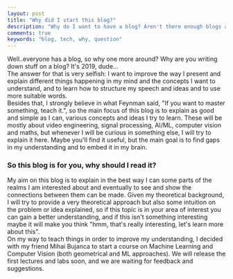 ```yaml
---
layout: post
title: "Why did I start this blog?"
description: "Why do I want to have a blog? Aren't there enough blogs around?"
comments: true
keywords: "blog, tech, why, question"
---
```

<head>
<!-- Global site tag (gtag.js) - Google Analytics -->
<script async src="https://www.googletagmanager.com/gtag/js?id=UA-150688122-1"></script>
<script>
  window.dataLayer = window.dataLayer || [];
  function gtag(){dataLayer.push(arguments);}
  gtag('js', new Date());

  gtag('config', 'UA-150688122-1');
</script>

</head>

Well..everyone has a blog, so why one more around? Why are you writing down stuff on a blog? It's 2019, dude...<br/>
The answer for that is very selfish: I want to improve the way I present and explain different things 
happening in my mind and the concepts I want to understand, and to learn how to structure my speech and ideas and to use more suitable words.<br/>
Besides that, I strongly believe in what Feynman said, "If you want to master something, teach it.", so 
the main focus of this blog is to explain as good and simple as I can, various concepts and ideas I try to learn. These will be mostly about video engineering, signal processing, AI/ML, computer vision and maths, 
but whenever I will be curious in something else, I will try to explain it here. Maybe you'll find it useful,
but the main goal is to find gaps in my understanding and to embed it in my brain.

### So this blog is for you, why should I read it?

My aim on this blog is to explain in the best way I can some parts of the realms I am interested about
and eventually to see and show the connections between them can be made. Given my theoretical background,
I will try to provide a very theoretical approach but also some intuition on the problem or idea explained,
so if this topic is in your area of interest you can gain a better understanding, and if this isn't something interesting maybe it will make you think "hmm, that's really interesting, let's learn more about this".<br/>
On my way to teach things in order to improve my understanding, I decided with my friend Mihai Bujanca to start a course on Machine Learning and Computer Vision (both geometrical and ML approaches). We will release the first lectures and labs soon, and we are waiting for feedback and suggestions.

